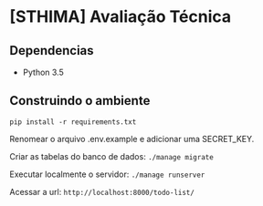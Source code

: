 # [STHIMA] Avaliação Técnica

## Dependencias
* Python 3.5

## Construindo o ambiente
`pip install -r requirements.txt`

Renomear o arquivo .env.example e adicionar uma SECRET_KEY.

Criar as tabelas do banco de dados:
`./manage migrate`

Executar localmente o servidor:
`./manage runserver`

Acessar a url:
`http://localhost:8000/todo-list/`
